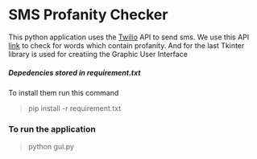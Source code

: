 # SMS Profanity Checker

This python application uses the [Twilio] API to send sms.
We use this API [link][link] to check for words which contain profanity.
And for the last Tkinter library is used for creatiing the Graphic User Interface

##### Depedencies stored in requirement.txt
To install them run this command
 > pip install -r requirement.txt

 ### To run the application
  > python gui.py


[link]: <http://www.wdylike.appspot.com/>
[Twilio]: <https://github.com/joemccann/dillinger>
